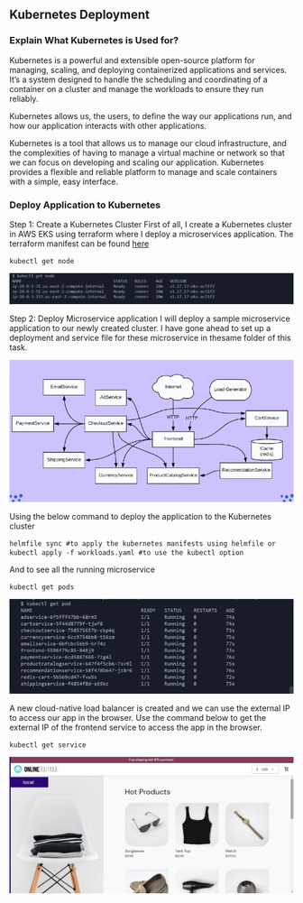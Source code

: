 ## Kubernetes Deployment

### Explain What Kubernetes is Used for?

Kubernetes is a powerful and extensible open-source platform for managing, scaling, and deploying containerized applications and services. It’s a system designed to handle the scheduling and coordinating of a container on a cluster and manage the workloads to ensure they run reliably. 

Kubernetes allows us, the users, to define the way our applications run, and how our application interacts with other applications. 

Kubernetes is a tool that allows us to manage our cloud infrastructure, and the complexities of having to manage a virtual machine or network so that we can focus on developing and scaling our application. Kubernetes provides a flexible and reliable platform to manage and scale containers with a simple, easy interface.

### Deploy Application to Kubernetes

Step 1: Create a Kubernetes Cluster
First of all, I create a Kubernetes cluster in AWS EKS using terraform where I deploy a microservices application. The terraform manifest can be found [here](https://github.com/calvin-puram/AWS-Terraform-EKS-Automation)

```
kubectl get node
```

![eks-node](./img/eks1.png)

Step 2: Deploy Microservice application
I will deploy a sample microservice application to our newly created cluster. I have gone ahead to set up a deployment and service file for these microservice in thesame folder of this task. 

![eks-node](./img/eks2.png)

Using the below command to deploy the application to the Kubernetes cluster

```
helmfile sync #to apply the kubernetes manifests using helmfile or
kubectl apply -f workloads.yaml #to use the kubectl option
```

And to see all the running microservice

```
kubectl get pods
```

![eks node](./img/eks3.png)

A new cloud-native load balancer is created and we can use the external IP to access our app in the browser. Use the command below to get the external IP of the frontend service to access the app in the browser.

```
kubectl get service
```
![eks-node](./img/eks4.png)

